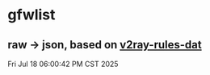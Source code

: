 # gfwlist
## raw -> json, based on [v2ray-rules-dat](https://github.com/Loyalsoldier/v2ray-rules-dat)
Fri Jul 18 06:00:42 PM CST 2025

